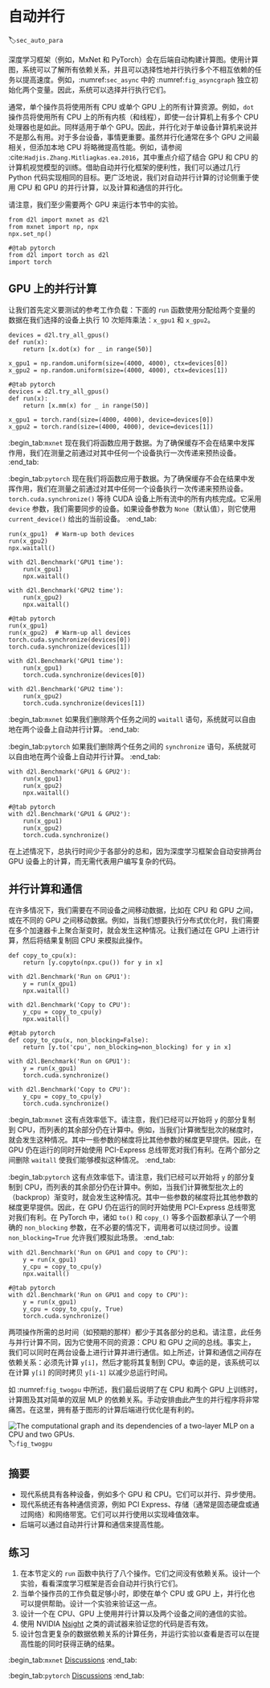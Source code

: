 # 自动并行
:label:`sec_auto_para`

深度学习框架（例如，MxNet 和 PyTorch）会在后端自动构建计算图。使用计算图，系统可以了解所有依赖关系，并且可以选择性地并行执行多个不相互依赖的任务以提高速度。例如，:numref:`sec_async` 中的 :numref:`fig_asyncgraph` 独立初始化两个变量。因此，系统可以选择并行执行它们。 

通常，单个操作员将使用所有 CPU 或单个 GPU 上的所有计算资源。例如，`dot` 操作员将使用所有 CPU 上的所有内核（和线程），即使一台计算机上有多个 CPU 处理器也是如此。同样适用于单个 GPU。因此，并行化对于单设备计算机来说并不是那么有用。对于多台设备，事情更重要。虽然并行化通常在多个 GPU 之间最相关，但添加本地 CPU 将略微提高性能。例如，请参阅 :cite:`Hadjis.Zhang.Mitliagkas.ea.2016`，其中重点介绍了结合 GPU 和 CPU 的计算机视觉模型的训练。借助自动并行化框架的便利性，我们可以通过几行 Python 代码实现相同的目标。更广泛地说，我们对自动并行计算的讨论侧重于使用 CPU 和 GPU 的并行计算，以及计算和通信的并行化。 

请注意，我们至少需要两个 GPU 来运行本节中的实验。

```{.python .input}
from d2l import mxnet as d2l
from mxnet import np, npx
npx.set_np()
```

```{.python .input}
#@tab pytorch
from d2l import torch as d2l
import torch
```

## GPU 上的并行计算

让我们首先定义要测试的参考工作负载：下面的 `run` 函数使用分配给两个变量的数据在我们选择的设备上执行 10 次矩阵乘法：`x_gpu1` 和 `x_gpu2`。

```{.python .input}
devices = d2l.try_all_gpus()
def run(x):
    return [x.dot(x) for _ in range(50)]

x_gpu1 = np.random.uniform(size=(4000, 4000), ctx=devices[0])
x_gpu2 = np.random.uniform(size=(4000, 4000), ctx=devices[1])
```

```{.python .input}
#@tab pytorch
devices = d2l.try_all_gpus()
def run(x):
    return [x.mm(x) for _ in range(50)]

x_gpu1 = torch.rand(size=(4000, 4000), device=devices[0])
x_gpu2 = torch.rand(size=(4000, 4000), device=devices[1])
```

:begin_tab:`mxnet`
现在我们将函数应用于数据。为了确保缓存不会在结果中发挥作用，我们在测量之前通过对其中任何一个设备执行一次传递来预热设备。
:end_tab:

:begin_tab:`pytorch`
现在我们将函数应用于数据。为了确保缓存不会在结果中发挥作用，我们在测量之前通过对其中任何一个设备执行一次传递来预热设备。`torch.cuda.synchronize()` 等待 CUDA 设备上所有流中的所有内核完成。它采用 `device` 参数，我们需要同步的设备。如果设备参数为 `None`（默认值），则它使用 `current_device()` 给出的当前设备。
:end_tab:

```{.python .input}
run(x_gpu1)  # Warm-up both devices
run(x_gpu2)
npx.waitall()  

with d2l.Benchmark('GPU1 time'):
    run(x_gpu1)
    npx.waitall()

with d2l.Benchmark('GPU2 time'):
    run(x_gpu2)
    npx.waitall()
```

```{.python .input}
#@tab pytorch
run(x_gpu1)
run(x_gpu2)  # Warm-up all devices
torch.cuda.synchronize(devices[0])
torch.cuda.synchronize(devices[1])

with d2l.Benchmark('GPU1 time'):
    run(x_gpu1)
    torch.cuda.synchronize(devices[0])

with d2l.Benchmark('GPU2 time'):
    run(x_gpu2)
    torch.cuda.synchronize(devices[1])
```

:begin_tab:`mxnet`
如果我们删除两个任务之间的 `waitall` 语句，系统就可以自由地在两个设备上自动并行计算。
:end_tab:

:begin_tab:`pytorch`
如果我们删除两个任务之间的 `synchronize` 语句，系统就可以自由地在两个设备上自动并行计算。
:end_tab:

```{.python .input}
with d2l.Benchmark('GPU1 & GPU2'):
    run(x_gpu1)
    run(x_gpu2)
    npx.waitall()
```

```{.python .input}
#@tab pytorch
with d2l.Benchmark('GPU1 & GPU2'):
    run(x_gpu1)
    run(x_gpu2)
    torch.cuda.synchronize()
```

在上述情况下，总执行时间少于各部分的总和，因为深度学习框架会自动安排两台 GPU 设备上的计算，而无需代表用户编写复杂的代码。 

## 并行计算和通信

在许多情况下，我们需要在不同设备之间移动数据，比如在 CPU 和 GPU 之间，或在不同的 GPU 之间移动数据。例如，当我们想要执行分布式优化时，我们需要在多个加速器卡上聚合渐变时，就会发生这种情况。让我们通过在 GPU 上进行计算，然后将结果复制回 CPU 来模拟此操作。

```{.python .input}
def copy_to_cpu(x):
    return [y.copyto(npx.cpu()) for y in x]

with d2l.Benchmark('Run on GPU1'):
    y = run(x_gpu1)
    npx.waitall()

with d2l.Benchmark('Copy to CPU'):
    y_cpu = copy_to_cpu(y)
    npx.waitall()
```

```{.python .input}
#@tab pytorch
def copy_to_cpu(x, non_blocking=False):
    return [y.to('cpu', non_blocking=non_blocking) for y in x]

with d2l.Benchmark('Run on GPU1'):
    y = run(x_gpu1)
    torch.cuda.synchronize()

with d2l.Benchmark('Copy to CPU'):
    y_cpu = copy_to_cpu(y)
    torch.cuda.synchronize()
```

:begin_tab:`mxnet`
这有点效率低下。请注意，我们已经可以开始将 `y` 的部分复制到 CPU，而列表的其余部分仍在计算中。例如，当我们计算微型批次的梯度时，就会发生这种情况。其中一些参数的梯度将比其他参数的梯度更早提供。因此，在 GPU 仍在运行的同时开始使用 PCI-Express 总线带宽对我们有利。在两个部分之间删除 `waitall` 使我们能够模拟这种情况。
:end_tab:

:begin_tab:`pytorch`
这有点效率低下。请注意，我们已经可以开始将 `y` 的部分复制到 CPU，而列表的其余部分仍在计算中。例如，当我们计算微型批次上的（backprop）渐变时，就会发生这种情况。其中一些参数的梯度将比其他参数的梯度更早提供。因此，在 GPU 仍在运行的同时开始使用 PCI-Express 总线带宽对我们有利。在 PyTorch 中，诸如 `to()` 和 `copy_()` 等多个函数都承认了一个明确的 `non_blocking` 参数，在不必要的情况下，调用者可以绕过同步。设置 `non_blocking=True` 允许我们模拟此场景。
:end_tab:

```{.python .input}
with d2l.Benchmark('Run on GPU1 and copy to CPU'):
    y = run(x_gpu1)
    y_cpu = copy_to_cpu(y)
    npx.waitall()
```

```{.python .input}
#@tab pytorch
with d2l.Benchmark('Run on GPU1 and copy to CPU'):
    y = run(x_gpu1)
    y_cpu = copy_to_cpu(y, True)
    torch.cuda.synchronize()
```

两项操作所需的总时间（如预期的那样）都少于其各部分的总和。请注意，此任务与并行计算不同，因为它使用不同的资源：CPU 和 GPU 之间的总线。事实上，我们可以同时在两台设备上进行计算并进行通信。如上所述，计算和通信之间存在依赖关系：必须先计算 `y[i]`，然后才能将其复制到 CPU。幸运的是，该系统可以在计算 `y[i]` 的同时拷贝 `y[i-1]` 以减少总运行时间。 

如 :numref:`fig_twogpu` 中所述，我们最后说明了在 CPU 和两个 GPU 上训练时，计算图及其对简单的双层 MLP 的依赖关系。手动安排由此产生的并行程序将非常痛苦。在这里，拥有基于图形的计算后端进行优化是有利的。 

![The computational graph and its dependencies of a two-layer MLP on a CPU and two GPUs.](../img/twogpu.svg)
:label:`fig_twogpu`

## 摘要

* 现代系统具有各种设备，例如多个 GPU 和 CPU。它们可以并行、异步使用。 
* 现代系统还有各种通信资源，例如 PCI Express、存储（通常是固态硬盘或通过网络）和网络带宽。它们可以并行使用以实现峰值效率。 
* 后端可以通过自动并行计算和通信来提高性能。 

## 练习

1. 在本节定义的 `run` 函数中执行了八个操作。它们之间没有依赖关系。设计一个实验，看看深度学习框架是否会自动并行执行它们。
1. 当单个操作员的工作负载足够小时，即使在单个 CPU 或 GPU 上，并行化也可以提供帮助。设计一个实验来验证这一点。 
1. 设计一个在 CPU、GPU 上使用并行计算以及两个设备之间的通信的实验。
1. 使用 NVIDIA [Nsight](https://developer.nvidia.com/nsight-compute-2019_5) 之类的调试器来验证您的代码是否有效。 
1. 设计包含更复杂的数据依赖关系的计算任务，并运行实验以查看是否可以在提高性能的同时获得正确的结果。

:begin_tab:`mxnet`
[Discussions](https://discuss.d2l.ai/t/362)
:end_tab:

:begin_tab:`pytorch`
[Discussions](https://discuss.d2l.ai/t/1681)
:end_tab:
